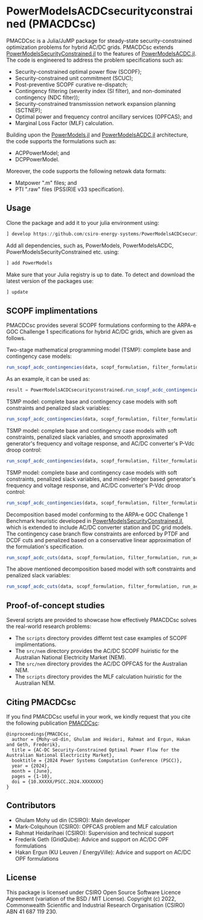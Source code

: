 # PowerModelsACDCsecurityconstrained (PMACDCsc)


PMACDCsc is a Julia/JuMP package for steady-state security-constrained optimization problems for hybrid AC/DC grids. PMACDCsc extends [PowerModelsSecurityConstrained.jl](https://github.com/lanl-ansi/PowerModelsSecurityConstrained.jl) to the features of [PowerModelsACDC.jl](https://github.com/Electa-Git/PowerModelsACDC.jl). The code is engineered to address the problem specifications such as:

* Security-constrained optimal power flow (SCOPF); 
* Security-constrained unit commitment (SCUC);
* Post-preventive SCOPF curative re-dispatch;
* Contingency filtering (severity index (SI filter), and non-dominated contingency (NDC filter));
* Security-constrained transmisssion network expansion planning (SCTNEP);
* Optimal power and frequency control ancillary services (OPFCAS); and
* Marginal Loss Factor (MLF) calculation. 

Building upon the [PowerModels.jl](https://github.com/lanl-ansi/PowerModels.jl) and [PowerModelsACDC.jl](https://github.com/Electa-Git/PowerModelsACDC.jl) architecture, the code supports the formulations such as:

* ACPPowerModel; and 
* DCPPowerModel.

Moreover, the code supports the following netowk data formats: 

* Matpower ".m" files; and
* PTI ".raw" files (PSS(R)E v33 specification).


## Usage

Clone the package and add it to your julia environment using: 

```julia
] develop https://github.com/csiro-energy-systems/PowerModelsACDCsecurityconstrained.jl.git
```

Add all dependencies, such as, PowerModels, PowerModelsACDC, PowerModelsSecurityConstrained etc. using:

```julia
] add PowerModels
```

Make sure that your Julia registry is up to date. To detect and download the latest version of the packages use:

```julia
] update
```


## SCOPF implimentations

PMACDCsc provides several SCOPF formulations conforming to the ARPA-e GOC Challenge 1 specifications for hybrid AC/DC grids, which are given as follows.
 

Two-stage mathematical programming model (TSMP): complete base and contingency case models:

```julia
run_scopf_acdc_contingencies(data, scopf_formulation, filter_formulation, scopf_problem, scopf_solver, filter_solver, setting)
```
As an example, it can be used as:

```julia
result = PowerModelsACDCsecurityconstrained.run_scopf_acdc_contingencies(data, PowerModels.ACPPowerModel, PowerModels.ACPPowerModel, PowerModelsACDCsecurityconstrained.run_scopf, Ipopt.Optimizer, Ipopt.Optimizer, setting)
```

TSMP model: complete base and contingency case models with soft constraints and penalized slack variables:

```julia
run_scopf_acdc_contingencies(data, scopf_formulation, filter_formulation, run_scopf_soft, scopf_solver, filter_solver, setting)
```

TSMP model: complete base and contingency case models with soft constraints, penalized slack variables, and smooth approximated generator's frequency and voltage response, and AC/DC converter's P-Vdc droop control:

```julia
run_scopf_acdc_contingencies(data, scopf_formulation, filter_formulation, run_scopf_soft_smooth, scopf_solver, filter_solver, setting)
```

TSMP model: complete base and contingency case models with soft constraints, penalized slack variables, and mixed-integer based generator's frequency and voltage response, and AC/DC converter's P-Vdc droop control:

```julia
run_scopf_acdc_contingencies(data, scopf_formulation, filter_formulation, run_scopf_soft_minlp, minlp_scopf_solver, filter_solver, setting)
```

Decomposition based model conforming to the ARPA-e GOC Challenge 1 Benchmark heuristic developed in [PowerModelsSecurityConstrained.jl](https://github.com/lanl-ansi/PowerModelsSecurityConstrained.jl), which is extended to include AC/DC converter station and DC grid models. The contingency case branch flow constraints are enforced by PTDF and DCDF cuts and penalized based on a conservative linear
approximation of the formulation's specification.


```julia
run_scopf_acdc_cuts(data, scopf_formulation, filter_formulation, run_acdc_scopf_cuts, scopf_solver, filter_solver, setting)
```

The above mentioned decomposition based model with soft constraints and penalized slack variables:

```julia
run_scopf_acdc_cuts(data, scopf_formulation, filter_formulation, run_acdc_scopf_cuts_soft, scopf_solver, filter_solver, setting)
```


## Proof-of-concept studies

Several scripts are provided to showcase how effectively PMACDCsc solves the real-world research problems:

* The `scripts` directory provides differnt test case examples of SCOPF implimentations.
* The `src/nem` directory provides the AC/DC SCOPF huiristic for the Australian National Electricity Market (NEM). 
* The `src/nem` directory provides the AC/DC OPFCAS for the Australian NEM. 
* The `scripts` directory provides the MLF calculation huiristic for the Australian NEM.



## Citing PMACDCsc

If you find PMACDCsc useful in your work, we kindly request that you cite the following publication [PMACDCsc](https://ieeexplore.ieee.org/):
```
@inproceedings{PMACDCsc,
  author = {Mohy-ud-din, Ghulam and Heidari, Rahmat and Ergun, Hakan and Geth, Frederik},
  title = {AC-DC Security-Constrained Optimal Power Flow for the Australian National Electricity Market},
  booktitle = {2024 Power Systems Computation Conference (PSCC)},
  year = {2024},
  month = {June},
  pages = {1-10}, 
  doi = {10.XXXXX/PSCC.2024.XXXXXXX}
}
```


## Contributors

* Ghulam Mohy ud din (CSIRO): Main developer
* Mark-Colquhoun (CSIRO): OPFCAS problem and MLF calculation
* Rahmat Heidarihaei (CSIRO): Supervision and technical support
* Frederik Geth (GridQube): Advice and support on AC/DC OPF formulations
* Hakan Ergun (KU Leuven / EnergyVille): Advice and support on AC/DC OPF formulations


## License

This package is licensed under CSIRO Open Source Software Licence Agreement (variation of the BSD / MIT License). Copyright (c) 2022, Commonwealth Scientific and Industrial Research Organisation (CSIRO) ABN 41 687 119 230.